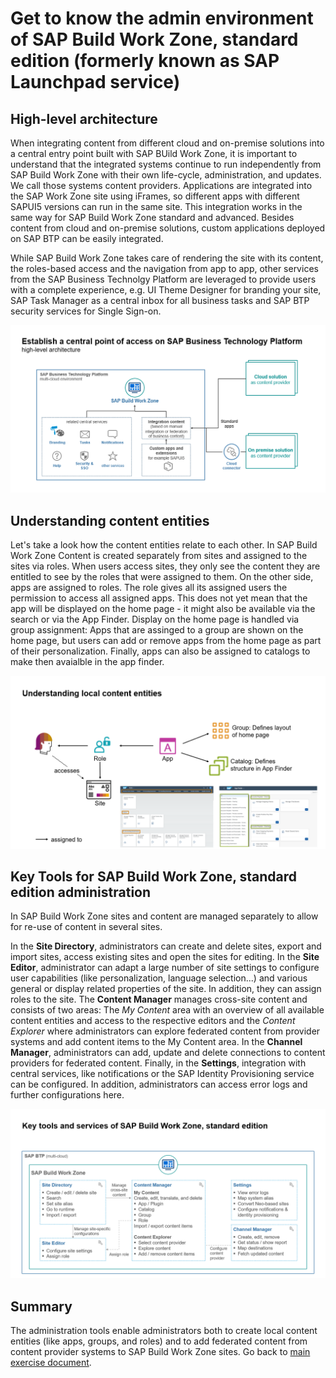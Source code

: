 # Get to know the admin environment of SAP Build Work Zone, standard edition (formerly known as SAP Launchpad service)


## High-level architecture

When integrating content from different cloud and on-premise solutions into a central entry point built with SAP BUild Work Zone, it is important to understand that the integrated systems continue to run independently from SAP Build Work Zone with their own life-cycle, administration, and updates. We call those systems content providers. Applications are integrated into the SAP Work Zone site using iFrames, so different apps with different SAPUI5 versions can run in the same site. This integration works in the same way for SAP Build Work Zone standard and advanced. Besides content from cloud and on-premise solutions, custom applications deployed on SAP BTP can be easily integrated. 

While SAP Build Work Zone takes care of rendering the site with its content, the roles-based access and the navigation from app to app, other services from the SAP Business Technolgy Platform are leveraged to provide users with a complete experience, e.g. UI Theme Designer for branding your site, SAP Task Manager as a central inbox for all business tasks and SAP BTP security services for Single Sign-on. 

![SAP Build Work Zone Architecture](images/architecture.png)

## Understanding content entities

Let's take a look how the content entities relate to each other. In SAP Build Work Zone Content is created separately from sites and assigned to the sites via roles. When users access sites, they only see the content they are entitled to see by the roles that were assigned to them. On the other side, apps are assigned to roles. The role gives all its assigned users the permission to access all assigned apps. This does not yet mean that the app will be displayed on the home page - it might also be available via the search or via the App Finder. Display on the home page is handled via group assignment: Apps that are assinged to a group are shown on the home page, but users can add or remove apps from the home page as part of their personalization. Finally, apps can also be assigned to catalogs to make then avaialble in the app finder. 

![Content entities](images/content-entities.png)

## Key Tools for SAP Build Work Zone, standard edition administration

In SAP Build Work Zone sites and content are managed separately to allow for re-use of content in several sites. 

In the **Site Directory**, administrators can create and delete sites, export and import sites, access existing sites and open the sites for editing.
In the **Site Editor**, administrator can adapt a large number of site settings to configure user capabilities (like personalization, language selection...) and various general or display related properties of the site. In addition, they can assign roles to the site.
The **Content Manager** manages cross-site content and consists of two areas: The *My Content* area with an overview of all available content entities and access to the respective editors and the *Content Explorer* where administrators can explore federated content from provider systems and add content items to the My Content area.
In the **Channel Manager**, administrators can add, update and delete connections to content providers for federated content.
Finally, in the **Settings**, integration with central services, like notifications or the SAP Identity Provisioning service can be configured. In addition, administrators can access error logs and further configurations here. 

![Key Tools](images/key-tools.png)

## Summary

The administration tools enable administrators both to create local content entities (like apps, groups, and roles) and to add federated content from content provider systems to SAP Build Work Zone sites. Go back to [main exercise document](../README.md).

